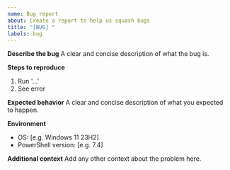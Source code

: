 ```yaml
---
name: Bug report
about: Create a report to help us squash bugs
title: "[BUG] "
labels: bug
---
```


**Describe the bug**
A clear and concise description of what the bug is.

**Steps to reproduce**
1. Run '...'
2. See error

**Expected behavior**
A clear and concise description of what you expected to happen.

**Environment**
- OS: [e.g. Windows 11 23H2]
- PowerShell version: [e.g. 7.4]

**Additional context**
Add any other context about the problem here.